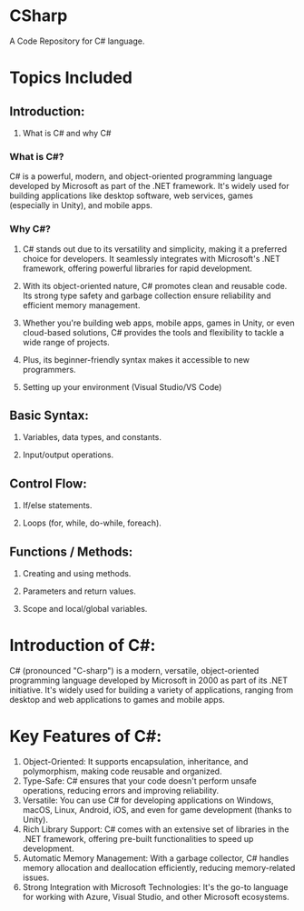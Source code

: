 # CSharp
A Code Repository for C# language.

# Topics Included
## Introduction:
1. What is C# and why C#

### What is C#?
C# is a powerful, modern, and object-oriented programming language developed by Microsoft as part of the .NET framework. It's widely used for building applications like desktop software, web services, games (especially in Unity), and mobile apps.

### Why C#?
1. C# stands out due to its versatility and simplicity, making it a preferred choice for developers. It seamlessly integrates 
with Microsoft's .NET framework, offering powerful libraries for rapid development.

2. With its object-oriented nature, C# promotes clean and reusable code. Its strong type safety and garbage collection ensure 
reliability and efficient memory management. 

3. Whether you're building web apps, mobile apps, games in Unity, or even cloud-based solutions, C# provides the tools and 
flexibility to tackle a wide range of projects. 

4. Plus, its beginner-friendly syntax makes it accessible to new programmers.

2. Setting up your environment (Visual Studio/VS Code)

## Basic Syntax:
1. Variables, data types, and constants.

2. Input/output operations.

## Control Flow:
1. If/else statements.

2. Loops (for, while, do-while, foreach).

## Functions / Methods:
1. Creating and using methods.

2. Parameters and return values.

3. Scope and local/global variables.

# Introduction of C#:
C# (pronounced "C-sharp") is a modern, versatile, object-oriented programming language developed by Microsoft in 2000 as part of 
its .NET initiative. It's widely used for building a variety of applications, ranging from desktop and web applications to games 
and mobile apps.

# Key Features of C#:
1. Object-Oriented: It supports encapsulation, inheritance, and polymorphism, making code reusable and organized.
2. Type-Safe: C# ensures that your code doesn't perform unsafe operations, reducing errors and improving reliability.
3. Versatile: You can use C# for developing applications on Windows, macOS, Linux, Android, iOS, and even for game development (thanks to Unity).
4. Rich Library Support: C# comes with an extensive set of libraries in the .NET framework, offering pre-built functionalities to 
speed up development.
5. Automatic Memory Management: With a garbage collector, C# handles memory allocation and deallocation efficiently, reducing 
memory-related issues.
6. Strong Integration with Microsoft Technologies: It's the go-to language for working with Azure, Visual Studio, and other Microsoft ecosystems.
